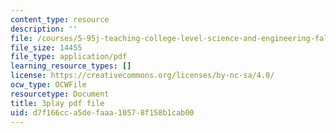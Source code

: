 ```yaml
---
content_type: resource
description: ''
file: /courses/5-95j-teaching-college-level-science-and-engineering-fall-2015/d7f166cca5defaaa10578f158b1cab00_L-Sv1oL43ew.pdf
file_size: 14455
file_type: application/pdf
learning_resource_types: []
license: https://creativecommons.org/licenses/by-nc-sa/4.0/
ocw_type: OCWFile
resourcetype: Document
title: 3play pdf file
uid: d7f166cc-a5de-faaa-1057-8f158b1cab00
---
```

